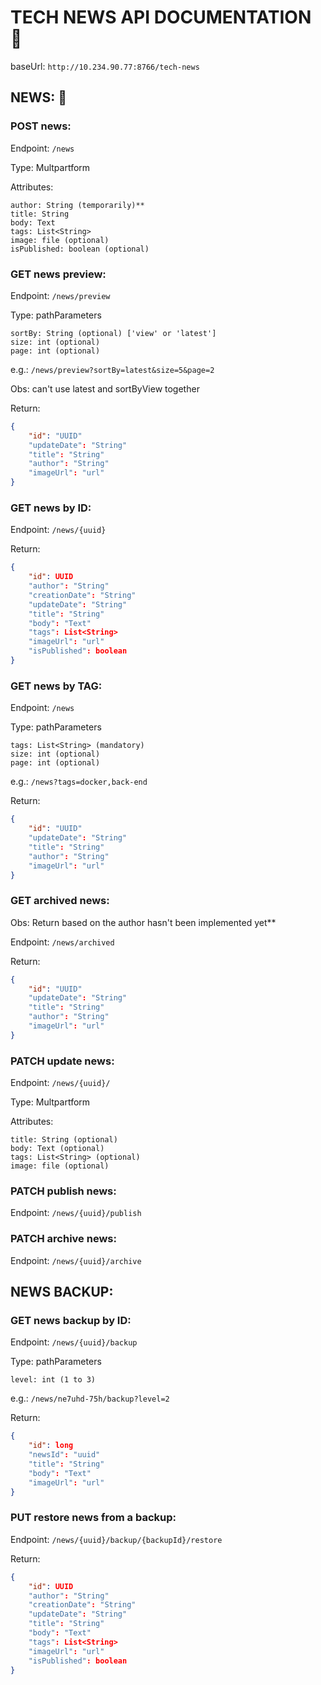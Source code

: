 # TECH NEWS API DOCUMENTATION 📃

baseUrl: `http://10.234.90.77:8766/tech-news`


## NEWS: 📰

### POST news:
Endpoint: `/news`

Type: Multpartform

Attributes:

    author: String (temporarily)**
    title: String
    body: Text
    tags: List<String>
    image: file (optional)
    isPublished: boolean (optional)


### GET news preview:
Endpoint: `/news/preview`

Type: pathParameters

    sortBy: String (optional) ['view' or 'latest']
    size: int (optional)
    page: int (optional)

e.g.: `/news/preview?sortBy=latest&size=5&page=2`
    
Obs: can't use latest and sortByView together

Return:
```json
{ 
    "id": "UUID"
    "updateDate": "String"
    "title": "String"
    "author": "String" 
    "imageUrl": "url"
}
```

### GET news by ID:     
Endpoint: `/news/{uuid}`

Return:
```json
{
    "id": UUID
    "author": "String" 
    "creationDate": "String"
    "updateDate": "String"
    "title": "String"
    "body": "Text"
    "tags": List<String>
    "imageUrl": "url"
    "isPublished": boolean
}
```


### GET news by TAG:    
Endpoint: `/news`

Type: pathParameters
    
    tags: List<String> (mandatory)
    size: int (optional)
    page: int (optional)

e.g.: `/news?tags=docker,back-end`

Return:
```json
{
    "id": "UUID"
    "updateDate": "String"
    "title": "String"
    "author": "String" 
    "imageUrl": "url"
}
```


### GET archived news: 
Obs: Return based on the author hasn't been implemented yet**
    
Endpoint: `/news/archived`

Return: 
```json
{
    "id": "UUID"
    "updateDate": "String"
    "title": "String"
    "author": "String" 
    "imageUrl": "url"
}
```


### PATCH update news:  
Endpoint: `/news/{uuid}/`

Type: Multpartform
    
Attributes:

    title: String (optional)
    body: Text (optional)
    tags: List<String> (optional)
    image: file (optional) 


### PATCH publish news:
Endpoint: `/news/{uuid}/publish`


### PATCH archive news: 
Endpoint: `/news/{uuid}/archive`


## NEWS BACKUP:

### GET news backup by ID:
Endpoint: `/news/{uuid}/backup`

Type: pathParameters

    level: int (1 to 3)
        
e.g.: `/news/ne7uhd-75h/backup?level=2`

Return: 
```json
{
    "id": long
    "newsId": "uuid"
    "title": "String"
    "body": "Text"
    "imageUrl": "url"
}
```
            
### PUT restore news from a backup:
Endpoint: `/news/{uuid}/backup/{backupId}/restore`

Return:
```json
{
    "id": UUID
    "author": "String" 
    "creationDate": "String"
    "updateDate": "String"
    "title": "String"
    "body": "Text"
    "tags": List<String>
    "imageUrl": "url"
    "isPublished": boolean
} 
```
    
